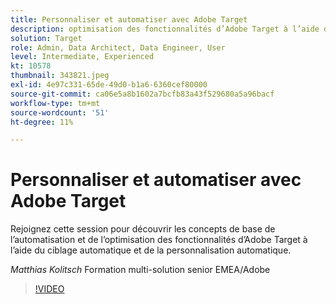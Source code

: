 ```yaml
---
title: Personnaliser et automatiser avec Adobe Target
description: optimisation des fonctionnalités d’Adobe Target à l’aide du ciblage automatique et des personnalisations automatiques
solution: Target
role: Admin, Data Architect, Data Engineer, User
level: Intermediate, Experienced
kt: 10578
thumbnail: 343821.jpeg
exl-id: 4e97c331-65de-49d0-b1a6-6360cef80000
source-git-commit: ca06e5a8b1602a7bcfb83a43f529680a5a96bacf
workflow-type: tm+mt
source-wordcount: '51'
ht-degree: 11%

---
```


# Personnaliser et automatiser avec Adobe Target

Rejoignez cette session pour découvrir les concepts de base de l’automatisation et de l’optimisation des fonctionnalités d’Adobe Target à l’aide du ciblage automatique et de la personnalisation automatique.

*Matthias Kolitsch* Formation multi-solution senior EMEA/Adobe

>[!VIDEO](https://video.tv.adobe.com/v/343821/?quality=12&learn=on)
